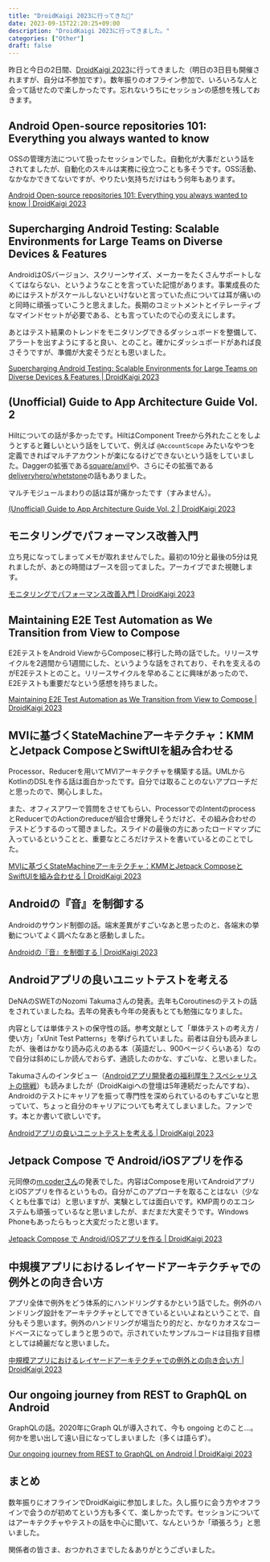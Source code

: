 ```yaml
---
title: "DroidKaigi 2023に行ってきた🤖"
date: 2023-09-15T22:20:25+09:00
description: "DroidKaigi 2023に行ってきました。"
categories: ["Other"]
draft: false
---
```


昨日と今日の2日間、[DroidKaigi 2023](https://2023.droidkaigi.jp/)に行ってきました（明日の3日目も開催されますが、自分は不参加です）。数年振りのオフライン参加で、いろいろな人と会って話せたので楽しかったです。忘れないうちにセッションの感想を残しておきます。

## Android Open-source repositories 101: Everything you always wanted to know

OSSの管理方法について扱ったセッションでした。自動化が大事だという話をされてましたが、自動化のスキルは実務に役立つことも多そうです。OSS活動、なかなかできてないですが、やりたい気持ちだけはもう何年もあります。

[Android Open-source repositories 101: Everything you always wanted to know | DroidKaigi 2023](https://2023.droidkaigi.jp/timetable/483318/)

## Supercharging Android Testing: Scalable Environments for Large Teams on Diverse Devices & Features

AndroidはOSバージョン、スクリーンサイズ、メーカーをたくさんサポートしなくてはならない、というようなことを言っていた記憶があります。事業成長のためにはテストがスケールしないといけないと言っていた点については耳が痛いのと同時に頑張っていこうと思えました。長期のコミットメントとイテレーティブなマインドセットが必要である、とも言っていたので心の支えにします。

あとはテスト結果のトレンドをモニタリングできるダッシュボードを整備して、アラートを出すようにすると良い、とのこと。確かにダッシュボードがあれば良さそうですが、準備が大変そうだとも思いました。

[Supercharging Android Testing: Scalable Environments for Large Teams on Diverse Devices & Features | DroidKaigi 2023](https://2023.droidkaigi.jp/timetable/494775/)

## (Unofficial) Guide to App Architecture Guide Vol. 2

Hiltについての話が多かったです。HiltはComponent Treeから外れたことをしようとすると難しいという話をしていて、例えば `@AccountScope` みたいなやつを定義できればマルチアカウントが楽になるけどできないという話をしていました。Daggerの拡張である[square/anvil](https://github.com/square/anvil)や、さらにその拡張である[deliveryhero/whetstone](https://github.com/deliveryhero/whetstone)の話もありました。

マルチモジュールまわりの話は耳が痛かったです（すみません）。

[(Unofficial) Guide to App Architecture Guide Vol. 2 | DroidKaigi 2023](https://2023.droidkaigi.jp/timetable/494987/)

## モニタリングでパフォーマンス改善入門

立ち見になってしまってメモが取れませんでした。最初の10分と最後の5分は見れましたが、あとの時間はブースを回ってました。アーカイブでまた視聴します。

[モニタリングでパフォーマンス改善入門 | DroidKaigi 2023](https://2023.droidkaigi.jp/timetable/495100/)

## Maintaining E2E Test Automation as We Transition from View to Compose

E2EテストをAndroid ViewからComposeに移行した時の話でした。リリースサイクルを2週間から1週間にした、というような話をされており、それを支えるのがE2Eテストとのこと。リリースサイクルを早めることに興味があったので、E2Eテストも重要だなという感想を持ちました。

[Maintaining E2E Test Automation as We Transition from View to Compose | DroidKaigi 2023](https://2023.droidkaigi.jp/timetable/495024/)

## MVIに基づくStateMachineアーキテクチャ：KMMとJetpack ComposeとSwiftUIを組み合わせる

Processor、Reducerを用いてMVIアーキテクチャを構築する話。UMLからKotlinのDSLを作る話は面白かったです。自分では取ることのないアプローチだと思ったので、関心しました。

また、オフィスアワーで質問をさせてもらい、ProcessorでのIntentのprocessとReducerでのActionのreduceが組合せ爆発しそうだけど、その組み合わせのテストどうするのって聞きました。スライドの最後の方にあったロードマップに入っているということと、重要なところだけテストを書いているとのことでした。

[MVIに基づくStateMachineアーキテクチャ：KMMとJetpack ComposeとSwiftUIを組み合わせる | DroidKaigi 2023](https://2023.droidkaigi.jp/timetable/495051/)

## Androidの『音』を制御する

Androidのサウンド制御の話。端末差異がすごいなあと思ったのと、各端末の挙動についてよく調べたなあと感動しました。

[Androidの『音』を制御する | DroidKaigi 2023](https://2023.droidkaigi.jp/timetable/493899/)

## Androidアプリの良いユニットテストを考える

DeNAのSWETのNozomi Takumaさんの発表。去年もCoroutinesのテストの話をされていましたね。去年の発表も今年の発表もとても勉強になりました。

内容としては単体テストの保守性の話。参考文献として「単体テストの考え方 / 使い方」「xUnit Test Patterns」を挙げられていました。前者は自分も読みましたが、後者はかなり読み応えのある本（英語だし、900ページくらいある）なので自分は斜めにしか読んでおらず、通読したのかな、すごいな、と思いました。

Takumaさんのインタビュー（[Androidアプリ開発者の福利厚生？スペシャリストの挑戦](https://engineering.dena.com/blog/2022/10/cto_interview_07/)）も読みましたが（DroidKaigiへの登壇は5年連続だったんですね）、Androidのテストにキャリアを振って専門性を深められているのもすごいなと思っていて、ちょっと自分のキャリアについても考えてしまいました。ファンです。本とか書いて欲しいです。

[Androidアプリの良いユニットテストを考える | DroidKaigi 2023](https://2023.droidkaigi.jp/timetable/495066/)

## Jetpack Compose で Android/iOSアプリを作る

元同僚の[m.coderさん](https://twitter.com/_m_coder)の発表でした。内容はComposeを用いてAndroidアプリとiOSアプリを作るというもの。自分がこのアプローチを取ることはない（少なくとも仕事では）と思いますが、実験としては面白いです。KMP周りのエコシステムも頑張っているなと思いましたが、まだまだ大変そうです。Windows Phoneもあったらもっと大変だったと思います。

[Jetpack Compose で Android/iOSアプリを作る | DroidKaigi 2023](https://2023.droidkaigi.jp/timetable/483040/)

## 中規模アプリにおけるレイヤードアーキテクチャでの例外との向き合い方

アプリ全体で例外をどう体系的にハンドリングするかという話でした。例外のハンドリング設計をアーキテクチャとしてできているといいよねということで、自分もそう思います。例外のハンドリングが場当たり的だと、かなりカオスなコードベースになってしまうと思うので。示されていたサンプルコードは目指す目標としては綺麗だなと思いました。

[中規模アプリにおけるレイヤードアーキテクチャでの例外との向き合い方 | DroidKaigi 2023](https://2023.droidkaigi.jp/timetable/488101/)

## Our ongoing journey from REST to GraphQL on Android

GraphQLの話。2020年にGraph QLが導入されて、今も ongoing とのこと...。何かを思い出して遠い目になってしまいました（多くは語らず）。

[Our ongoing journey from REST to GraphQL on Android | DroidKaigi 2023](https://2023.droidkaigi.jp/timetable/482639/)

## まとめ

数年振りにオフラインでDroidKaigiに参加しました。久し振りに会う方やオフラインで会うのが初めてという方も多くて、楽しかったです。セッションについてはアーキテクチャやテストの話を中心に聞いて、なんというか「頑張ろう」と思いました。

関係者の皆さま、おつかれさまでした＆ありがとうございました。
